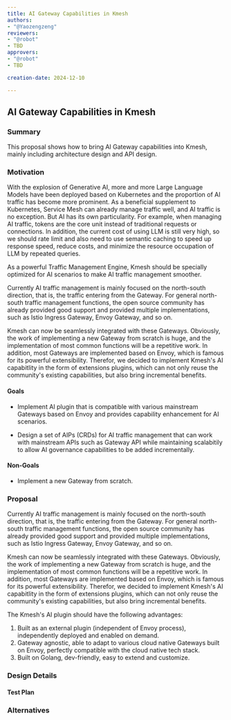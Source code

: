 ```yaml
---
title: AI Gateway Capabilities in Kmesh
authors:
- "@Yaozengzeng"
reviewers:
- "@robot"
- TBD
approvers:
- "@robot"
- TBD

creation-date: 2024-12-10

---
```


## AI Gateway Capabilities in Kmesh


### Summary

This proposal shows how to bring AI Gateway capabilities into Kmesh, mainly including architecture design and API design.

### Motivation

With the explosion of Generative AI, more and more Large Language Models have been deployed based on Kubernetes and the proportion of AI traffic has become more prominent. As a beneficial supplement to Kubernetes, Service Mesh can already manage traffic well, and AI traffic is no exception. But AI has its own particularity. For example, when managing AI traffic, tokens are the core unit instead of traditional requests or connections. In addition, the current cost of using LLM is still very high, so we should rate limit and also need to use semantic caching to speed up response speed, reduce costs, and minimize the resource occupation of LLM by repeated queries.

As a powerful Traffic Management Engine, Kmesh should be specially optimized for AI scenarios to make AI traffic management smoother.

Currently AI traffic management is mainly focused on the north-south direction, that is, the traffic entering from the Gateway. For general north-south traffic management functions, the open source community has already provided good support and provided multiple implementations, such as Istio Ingress Gateway, Envoy Gateway, and so on.

Kmesh can now be seamlessly integrated  with these Gateways. Obviously, the work of implementing a new Gateway from scratch is huge, and the implementation of most common functions will be a repetitive work. In addition, most Gateways are implemented based on Envoy, which is famous for its powerful extensibility. Therefor, we decided to implement Kmesh's AI capabitlity in the form of extensions plugins, which can not only reuse the community's existing capabilities, but also bring incremental benefits.

#### Goals

- Implement AI plugin that is compatible with various mainstream Gateways based on Envoy and provides capability enhancement for AI scenarios.

- Design a set of AIPs (CRDs) for AI traffic management that can work with mainstream APIs such as Gateway API while maintaining scalabitily to allow AI governance capabilities to be added incrementally.

#### Non-Goals

- Implement a new Gateway from scratch.

### Proposal

Currently AI traffic management is mainly focused on the north-south direction, that is, the traffic entering from the Gateway. For general north-south traffic management functions, the open source community has already provided good support and provided multiple implementations, such as Istio Ingress Gateway, Envoy Gateway, and so on.

Kmesh can now be seamlessly integrated  with these Gateways. Obviously, the work of implementing a new Gateway from scratch is huge, and the implementation of most common functions will be a repetitive work. In addition, most Gateways are implemented based on Envoy, which is famous for its powerful extensibility. Therefor, we decided to implement Kmesh's AI capabitlity in the form of extensions plugins, which can not only reuse the community's existing capabilities, but also bring incremental benefits.

The Kmesh's AI plugin should have the following advantages:

1. Built as an external plugin (independent of Envoy process), independently deployed and enabled on demand.
2. Gateway agnostic, able to adapt to various cloud native Gateways built on Envoy, perfectly compatible with the cloud native tech stack.
3. Built on Golang, dev-friendly, easy to extend and customize.

### Design Details

<!--
This section should contain enough information that the specifics of your
change are understandable. This may include API specs (though not always
required) or even code snippets. If there's any ambiguity about HOW your
proposal will be implemented, this is the place to discuss them.
-->

#### Test Plan

<!--
**Note:** *Not required until targeted at a release.*

Consider the following in developing a test plan for this enhancement:
- Will there be e2e and integration tests, in addition to unit tests?
- How will it be tested in isolation vs with other components?

No need to outline all test cases, just the general strategy. Anything
that would count as tricky in the implementation, and anything particularly
challenging to test, should be called out.

-->

### Alternatives

<!--
What other approaches did you consider, and why did you rule them out? These do
not need to be as detailed as the proposal, but should include enough
information to express the idea and why it was not acceptable.
-->

<!--
Note: This is a simplified version of kubernetes enhancement proposal template.
https://github.com/kubernetes/enhancements/tree/3317d4cb548c396a430d1c1ac6625226018adf6a/keps/NNNN-kep-template
-->